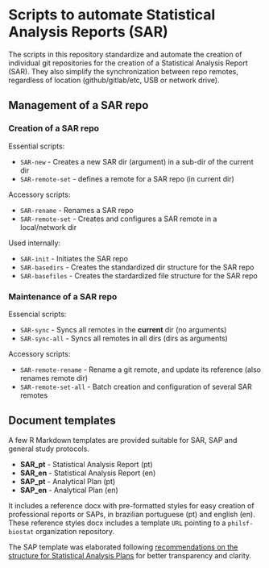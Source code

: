 # Scripts to automate Statistical Analysis Reports (SAR)

The scripts in this repository standardize and automate the creation of individual git repositories for the creation of a Statistical Analysis Report (SAR).
They also simplify the synchronization between repo remotes, regardless of location (github/gitlab/etc, USB or network drive).

## Management of a SAR repo

### Creation of a SAR repo

Essential scripts:

- `SAR-new` - Creates a new SAR dir (argument) in a sub-dir of the current dir
- `SAR-remote-set` - defines a remote for a SAR repo (in current dir)

Accessory scripts:

- `SAR-rename` - Renames a SAR repo
- `SAR-remote-set` - Creates and configures a SAR remote in a local/network dir

Used internally:

- `SAR-init`       - Initiates the SAR repo
- `SAR-basedirs`  - Creates the standardized  dir structure for the SAR repo
- `SAR-basefiles` - Creates the stardardized file structure for the SAR repo

### Maintenance of a SAR repo

Essencial scripts:

- `SAR-sync` - Syncs all remotes in the **current** dir (no arguments)
- `SAR-sync-all` - Syncs all remotes in all dirs (dirs as arguments)

Accessory scripts:

- `SAR-remote-rename` - Rename a git remote, and update its reference (also renames remote dir)
- `SAR-remote-set-all` - Batch creation and configuration of several SAR remotes

## Document templates

A few R Markdown templates are provided suitable for SAR, SAP and general study protocols.

- **SAR_pt** - Statistical Analysis Report (pt)
- **SAR_en** - Statistical Analysis Report (en)
- **SAP_pt** - Analytical Plan (pt)
- **SAP_en** - Analytical Plan (en)

It includes a reference docx with pre-formatted styles for easy creation of professional reports or SAPs, in brazilian portuguese (pt) and english (en).
These reference styles docx includes a template `URL` pointing to a `philsf-biostat` organization repository.

The SAP template was elaborated following [recommendations on the structure for Statistical Analysis Plans](https://doi.org/10.1001/jama.2017.18556) for better transparency and clarity.
